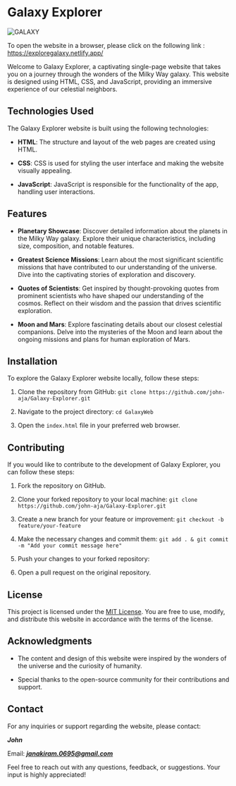 # Galaxy Explorer

![GALAXY](https://github.com/john-aja/Galaxy-Explorer/assets/95049418/57099a2f-3570-4d20-8b63-6dd949f7d818)

To open the website in a browser, please click on the following link : https://exploregalaxy.netlify.app/

Welcome to Galaxy Explorer, a captivating single-page website that takes you on a journey through the wonders of the Milky Way galaxy. This website is designed using HTML, CSS, and JavaScript, providing an immersive experience of our celestial neighbors.

## Technologies Used

The Galaxy Explorer website is built using the following technologies:

- **HTML**: The structure and layout of the web pages are created using HTML.

- **CSS**: CSS is used for styling the user interface and making the website visually appealing.

- **JavaScript**: JavaScript is responsible for the functionality of the app, handling user interactions.

## Features

- **Planetary Showcase**: Discover detailed information about the planets in the Milky Way galaxy. Explore their unique characteristics, including size, composition, and notable features.

- **Greatest Science Missions**: Learn about the most significant scientific missions that have contributed to our understanding of the universe. Dive into the captivating stories of exploration and discovery.

- **Quotes of Scientists**: Get inspired by thought-provoking quotes from prominent scientists who have shaped our understanding of the cosmos. Reflect on their wisdom and the passion that drives scientific exploration.

- **Moon and Mars**: Explore fascinating details about our closest celestial companions. Delve into the mysteries of the Moon and learn about the ongoing missions and plans for human exploration of Mars.

## Installation

To explore the Galaxy Explorer website locally, follow these steps:

1. Clone the repository from GitHub: `git clone https://github.com/john-aja/Galaxy-Explorer.git`

2. Navigate to the project directory: `cd GalaxyWeb`

3. Open the `index.html` file in your preferred web browser.

## Contributing

If you would like to contribute to the development of Galaxy Explorer, you can follow these steps:

1. Fork the repository on GitHub.

2. Clone your forked repository to your local machine: `git clone https://github.com/john-aja/Galaxy-Explorer.git`

3. Create a new branch for your feature or improvement: `git checkout -b feature/your-feature`

4. Make the necessary changes and commit them: `git add . & git commit -m "Add your commit message here"`

5. Push your changes to your forked repository:

6. Open a pull request on the original repository.

## License

This project is licensed under the [MIT License](LICENSE). You are free to use, modify, and distribute this website in accordance with the terms of the license.

## Acknowledgments

- The content and design of this website were inspired by the wonders of the universe and the curiosity of humanity.

- Special thanks to the open-source community for their contributions and support.

## Contact

For any inquiries or support regarding the website, please contact:

**_John_**

Email: ***janakiram.0695@gmail.com***

Feel free to reach out with any questions, feedback, or suggestions. Your input is highly appreciated!
